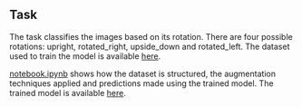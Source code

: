 ## Task

The task classifies the images based on its rotation. There are four possible rotations: upright, rotated_right, upside_down and rotated_left. The dataset used to train the model is available [here](https://github.com/lab-a1/correct-image-rotation/releases/tag/dataset).

[notebook.ipynb](notebook.ipynb) shows how the dataset is structured, the augmentation techniques applied and predictions made using the trained model. The trained model is available [here](https://github.com/lab-a1/correct-image-rotation/releases/tag/v0.0.1).

